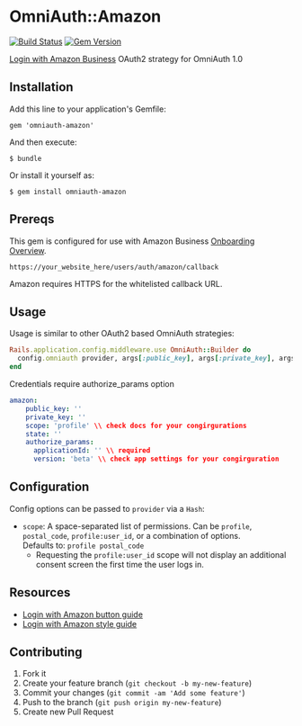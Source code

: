 # OmniAuth::Amazon
[![Build Status](https://travis-ci.org/wingrunr21/omniauth-amazon.png)](https://travis-ci.org/wingrunr21/omniauth-amazon) [![Gem Version](https://badge.fury.io/rb/omniauth-amazon.png)](http://badge.fury.io/rb/omniauth-amazon)

[Login with Amazon Business](https://developer-docs.amazon.com/amazon-business/docs/website-authorization-workflow) OAuth2 strategy for OmniAuth 1.0

## Installation

Add this line to your application's Gemfile:

    gem 'omniauth-amazon'

And then execute:

    $ bundle

Or install it yourself as:

    $ gem install omniauth-amazon

## Prereqs

This gem is configured for use with Amazon Business [Onboarding Overview](https://developer-docs.amazon.com/amazon-business/docs/onboarding-overview).

    
    https://your_website_here/users/auth/amazon/callback

Amazon requires HTTPS for the whitelisted callback URL.

## Usage

Usage is similar to other OAuth2 based OmniAuth strategies:

```ruby
Rails.application.config.middleware.use OmniAuth::Builder do
  config.omniauth provider, args[:public_key], args[:private_key], args[:options]
end
```

Credentials require authorize_params option

```yaml
amazon:
    public_key: ''
    private_key: '' 
    scope: 'profile' \\ check docs for your congirgurations
    state: ''
    authorize_params:
      applicationId: '' \\ required
      version: 'beta' \\ check app settings for your congirguration
```

## Configuration

Config options can be passed to `provider` via a `Hash`:

* `scope`: A space-separated list of permissions. Can be `profile`,
  `postal_code`, `profile:user_id`, or a combination of options.  
  Defaults to: `profile postal_code`
    * Requesting the `profile:user_id` scope will not display an additional consent
      screen the first time the user logs in.

## Resources
* [Login with Amazon button guide](https://login.amazon.com/button-guide)
* [Login with Amazon style guide](https://login.amazon.com/style-guide)


## Contributing

1. Fork it
2. Create your feature branch (`git checkout -b my-new-feature`)
3. Commit your changes (`git commit -am 'Add some feature'`)
4. Push to the branch (`git push origin my-new-feature`)
5. Create new Pull Request
